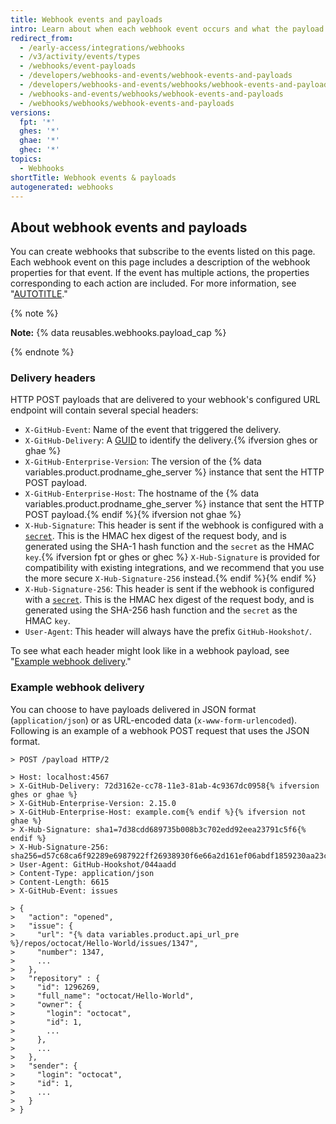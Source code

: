```yaml
---
title: Webhook events and payloads
intro: Learn about when each webhook event occurs and what the payload contains.
redirect_from:
  - /early-access/integrations/webhooks
  - /v3/activity/events/types
  - /webhooks/event-payloads
  - /developers/webhooks-and-events/webhook-events-and-payloads
  - /developers/webhooks-and-events/webhooks/webhook-events-and-payloads
  - /webhooks-and-events/webhooks/webhook-events-and-payloads
  - /webhooks/webhooks/webhook-events-and-payloads
versions:
  fpt: '*'
  ghes: '*'
  ghae: '*'
  ghec: '*'
topics:
  - Webhooks
shortTitle: Webhook events & payloads
autogenerated: webhooks
---
```


## About webhook events and payloads

You can create webhooks that subscribe to the events listed on this page. Each webhook event on this page includes a description of the webhook properties for that event. If the event has multiple actions, the properties corresponding to each action are included. For more information, see "[AUTOTITLE](/webhooks/creating-webhooks)."

{% note %}

**Note:** {% data reusables.webhooks.payload_cap %}

{% endnote %}

### Delivery headers

HTTP POST payloads that are delivered to your webhook's configured URL endpoint will contain several special headers:

- `X-GitHub-Event`: Name of the event that triggered the delivery.
- `X-GitHub-Delivery`: A [GUID](https://en.wikipedia.org/wiki/Globally_unique_identifier) to identify the delivery.{% ifversion ghes or ghae %}
- `X-GitHub-Enterprise-Version`: The version of the {% data variables.product.prodname_ghe_server %} instance that sent the HTTP POST payload.
- `X-GitHub-Enterprise-Host`: The hostname of the {% data variables.product.prodname_ghe_server %} instance that sent the HTTP POST payload.{% endif %}{% ifversion not ghae %}
- `X-Hub-Signature`: This header is sent if the webhook is configured with a [`secret`](/rest/repos#create-hook-config-params). This is the HMAC hex digest of the request body, and is generated using the SHA-1 hash function and the `secret` as the HMAC `key`.{% ifversion fpt or ghes or ghec %} `X-Hub-Signature` is provided for compatibility with existing integrations, and we recommend that you use the more secure `X-Hub-Signature-256` instead.{% endif %}{% endif %}
- `X-Hub-Signature-256`: This header is sent if the webhook is configured with a [`secret`](/rest/repos#create-hook-config-params). This is the HMAC hex digest of the request body, and is generated using the SHA-256 hash function and the `secret` as the HMAC `key`.
- `User-Agent`: This header will always have the prefix `GitHub-Hookshot/`.

To see what each header might look like in a webhook payload, see "[Example webhook delivery](#example-webhook-delivery)."

### Example webhook delivery

You can choose to have payloads delivered in JSON format (`application/json`) or as URL-encoded data (`x-www-form-urlencoded`). Following is an example of a webhook POST request that uses the JSON format.

```shell
> POST /payload HTTP/2

> Host: localhost:4567
> X-GitHub-Delivery: 72d3162e-cc78-11e3-81ab-4c9367dc0958{% ifversion ghes or ghae %}
> X-GitHub-Enterprise-Version: 2.15.0
> X-GitHub-Enterprise-Host: example.com{% endif %}{% ifversion not ghae %}
> X-Hub-Signature: sha1=7d38cdd689735b008b3c702edd92eea23791c5f6{% endif %}
> X-Hub-Signature-256: sha256=d57c68ca6f92289e6987922ff26938930f6e66a2d161ef06abdf1859230aa23c
> User-Agent: GitHub-Hookshot/044aadd
> Content-Type: application/json
> Content-Length: 6615
> X-GitHub-Event: issues

> {
>   "action": "opened",
>   "issue": {
>     "url": "{% data variables.product.api_url_pre %}/repos/octocat/Hello-World/issues/1347",
>     "number": 1347,
>     ...
>   },
>   "repository" : {
>     "id": 1296269,
>     "full_name": "octocat/Hello-World",
>     "owner": {
>       "login": "octocat",
>       "id": 1,
>       ...
>     },
>     ...
>   },
>   "sender": {
>     "login": "octocat",
>     "id": 1,
>     ...
>   }
> }
```

<!-- Content after this section is automatically generated -->
